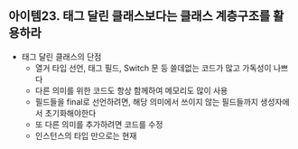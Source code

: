 ## 아이템23. 태그 달린 클래스보다는 클래스 계층구조를 활용하라
* 태그 달린 클래스의 단점
	* 열거 타입 선언, 태그 필드, Switch 문 등 쓸데없는 코드가 많고 가독성이 나쁘다
	* 다른 의미를 위한 코드도 항상 함께하여 메모리도 많이 사용
	* 필드들을 final로 선언하려면, 해당 의미에서 쓰이지 않는 필드들까지 생성자에서 초기화해야한다
	* 또 다른 의미를 추가하려면 코드를 수정
	* 인스턴스의 타입 만으로는 현재 
<!--stackedit_data:
eyJoaXN0b3J5IjpbODg1NDE2MjIzXX0=
-->